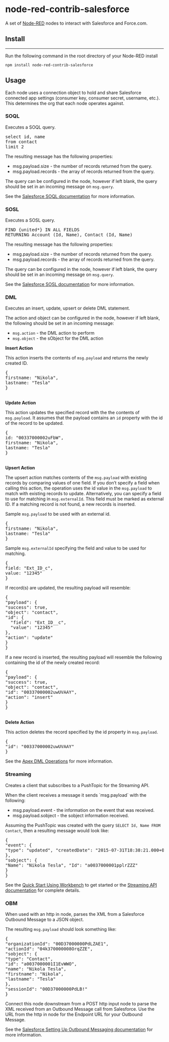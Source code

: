 # node-red-contrib-salesforce

A set of [Node-RED](http://www.nodered.org) nodes to interact with Salesforce and Force.com.

## Install
-------

Run the following command in the root directory of your Node-RED install

```
npm install node-red-contrib-salesforce
```

## Usage

Each node uses a connection object to hold and share Salesforce connected app settings (consumer key, consumer secret, username, etc.). This determines the org that each node operates against.

### SOQL

<p>Executes a SOQL query.</p>
<pre>
select id, name
from contact
limit 2
</pre>
<p>The resulting message has the following properties:
<ul><li>msg.payload.size - the number of records returned from the query.</li>
<li>msg.payload.records - the array of records returned from the query.</li>
</ul></p>
<p>The query can be configured in the node, however if left blank, the query should be set in an incoming message on <code>msg.query</code>.</p>
<p>See the <a href="https://developer.salesforce.com/docs/atlas.en-us.soql_sosl.meta/soql_sosl">Salesforce SOQL documentation</a> for more information.</p>

<h3>SOSL</h3>

<p>Executes a SOSL query.</p>
<pre>
FIND {united*} IN ALL FIELDS
RETURNING Account (Id, Name), Contact (Id, Name)
</pre>
<p>The resulting message has the following properties:
<ul><li>msg.payload.size - the number of records returned from the query.</li>
<li>msg.payload.records - the array of records returned from the query.</li>
</ul></p>
<p>The query can be configured in the node, however if left blank, the query should be set in an incoming message on <code>msg.query</code>.</p>
<p>See the <a href="https://developer.salesforce.com/docs/atlas.en-us.soql_sosl.meta/soql_sosl/sforce_api_calls_sosl.htm">Salesforce SOSL documentation</a> for more information.</p>

<h3>DML</h3>

<p>Executes an insert, update, upsert or delete DML statement.</p>
<p>The action and object can be configured in the node, however if left blank, the following should be set in an incoming message:<ul><li><code>msg.action</code> - the DML action to perform</li><li><code>msg.object</code> - the sObject for the DML action</li></ul></p>
<p><b>Insert Action</b></p>
<p>This action inserts the contents of <code>msg.payload</code> and returns the newly created ID.</p>
<pre>{
firstname: "Nikola",
lastname: "Tesla"
}</pre>
<p><br/><b>Update Action</b></p>
<p>This action updates the specified record with the the contents of <code>msg.payload</code>. It assumes that the payload contains an <code>id</code> property with the id of the record to be updated.</p>
<pre>{
id: "00337000002uFbW",
firstname: "Nikola",
lastname: "Tesla"
}</pre>
<p><br/><b>Upsert Action</b></p>
<p>The upsert action matches contents of the <code>msg.payload</code> with existing records by comparing values of one field. If you don’t specify a field when calling this action, the operation uses the id value in the <code>msg.payload</code> to match with existing records to update. Alternatively, you can specify a field to use for matching in <code>msg.externalId</code>. This field must be marked as external ID. If a matching record is not found, a new records is inserted.</p>
<p>Sample <code>msg.payload</code> to be used with an external id.</p>
<pre>{
firstname: "Nikola",
lastname: "Tesla"
}</pre>
<p>Sample <code>msg.externalId</code> specifying the field and value to be used for matching.</p>
<pre>{
field: "Ext_ID_c",
value: "12345"
}</pre>
<p>If record(s) are updated, the resulting payload will resemble:</p>
<pre>{
"payload": {
"success": true,
"object": "contact",
"id": {
  "field": "Ext_ID__c",
  "value": "12345"
},
"action": "update"
}
}</pre>
<p>If a new record is inserted, the resulting payload will resemble the following containing the id of the newly created record:</p>
<pre>{
"payload": {
"success": true,
"object": "contact",
"id": "00337000002uwUVAAY",
"action": "insert"
}
}</pre>
<p><br/><b>Delete Action</b></p>
<p>This action deletes the record specified by the id property in <code>msg.payload</code>.</p>
<pre>{
"id": "00337000002uwUVAAY"
}</pre>
<p>See the <a href="https://developer.salesforce.com/docs/atlas.en-us.apexcode.meta/apexcode/apex_dml_section.htm#apex_dml_insert">Apex DML Operations</a> for more information.</p>

<h3>Streaming</h3>

<p>Creates a client that subscribes to a PushTopic for the Streaming API.</p>
<p>When the client receives a message it sends `msg.payload` with the following:
<ul><li>msg.payload.event - the information on the event that was received.</li>
<li>msg.payload.sobject - the sobject information received.</li>
</ul></p>
<p>Assuming the PushTopic was created with the query <code>SELECT Id, Name FROM Contact</code>, then a resulting message would look like:</p>
<pre>{
"event": {
"type": "updated", "createdDate": "2015-07-31T18:38:21.000+0000"
},
"sobject": {
"Name": "Nikola Tesla", "Id": "a0037000001pplrZZZ"
}
}</pre>
<p>See the <a href="https://developer.salesforce.com/docs/atlas.en-us.api_streaming.meta/api_streaming/quick_start_workbench.htm">Quick Start Using Workbench</a> to get started or the <a href="https://developer.salesforce.com/docs/atlas.en-us.api_streaming.meta/api_streaming/">Streaming API documentation</a> for complete details.</p>

<h3>OBM</h3>

<p>When used with an http in node, parses the XML from a Salesforce Outbound Message to a JSON object.</p>
<p>The resulting <code>msg.payload</code> should look something like:
<pre>{
"organizationId": "00D37000000PdLZAE1",
"actionId": "04k370000008OrqZZE",
"sobject": {
"type": "Contact",
"id": "a0037000001I1EvWWO",
"name": "Nikola Tesla",
"firstname": "Nikola",
"lastname": "Tesla"
},
"sessionId": "00D37000000PdLB!"
}</pre>
</p>
<p>Connect this node downstream from a POST http input node to parse the XML received from an Outbound Message call from Salesforce. Use the URL from the http in node for the Endpoint URL for your Outbound Message.</p>
<p>See the <a href="https://developer.salesforce.com/docs/atlas.en-us.api.meta/api/sforce_api_om_outboundmessaging_setting_up.htm">Salesforce Setting Up Outbound Messaging documentation</a> for more information.</p>
